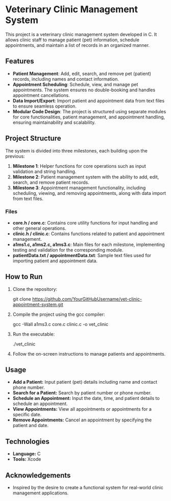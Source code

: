 # Veterinary Clinic Management System

This project is a veterinary clinic management system developed in C. It allows clinic staff to manage patient (pet) information, schedule appointments, and maintain a list of records in an organized manner.

## Features

- **Patient Management**: Add, edit, search, and remove pet (patient) records, including names and contact information.
- **Appointment Scheduling**: Schedule, view, and manage pet appointments. The system ensures no double-booking and handles appointment cancellations.
- **Data Import/Export**: Import patient and appointment data from text files to ensure seamless operation.
- **Modular Code Design**: The project is structured using separate modules for core functionalities, patient management, and appointment handling, ensuring maintainability and scalability.

## Project Structure

The system is divided into three milestones, each building upon the previous:

1. **Milestone 1**: Helper functions for core operations such as input validation and string handling.
2. **Milestone 2**: Patient management system with the ability to add, edit, search, and remove patient records.
3. **Milestone 3**: Appointment management functionality, including scheduling, viewing, and removing appointments, along with data import from text files.

### Files

- **core.h / core.c**: Contains core utility functions for input handling and other general operations.
- **clinic.h / clinic.c**: Contains functions related to patient and appointment management.
- **a1ms1.c, a1ms2.c, a1ms3.c**: Main files for each milestone, implementing testing and validation for the corresponding module.
- **patientData.txt / appointmentData.txt**: Sample text files used for importing patient and appointment data.

## How to Run

1. Clone the repository:

   git clone https://github.com/YourGitHubUsername/vet-clinic-appointment-system.git

2. Compile the project using the gcc compiler:

   gcc -Wall a1ms3.c core.c clinic.c -o vet_clinic

3. Run the executable:

   ./vet_clinic

4. Follow the on-screen instructions to manage patients and appointments.

## Usage
- **Add a Patient:** Input patient (pet) details including name and contact phone number.
- **Search for a Patient:** Search by patient number or phone number.
- **Schedule an Appointment:** Input the date, time, and patient details to schedule an appointment.
- **View Appointments:** View all appointments or appointments for a specific date.
- **Remove Appointments:** Cancel an appointment by specifying the patient and date.

## Technologies
- **Language:** C
- **Tools:** Xcode

## Acknowledgements
- Inspired by the desire to create a functional system for real-world clinic management applications.
